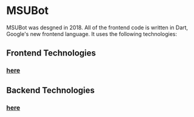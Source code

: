 # MSUBot

MSUBot was desgned in 2018. All of the frontend code is written in Dart, Google's new frontend language. It uses the following technologies:

## Frontend Technologies
### [here](https://spencercornish.github.io/msubot-docs/frontend)
## Backend Technologies
### [here](https://spencercornish.github.io/msubot-docs/backend.html)

